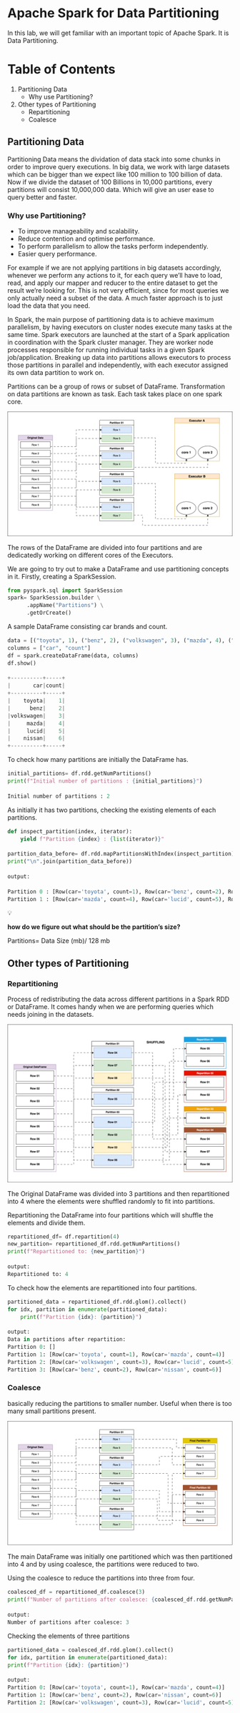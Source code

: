 # Apache Spark for Data Partitioning



In this lab, we will get familiar with an important topic of Apache Spark. It is Data Partitioning.

# Table of Contents

1. Partitioning Data
    - Why use Partitioning?
2. Other types of Partitioning
    - Repartitioning
    - Coalesce

## Partitioning Data

Partitioning Data means the dividation of data stack into some chunks in order to improve query executions. In big data, we work with large datasets which can be bigger than we expect like 100 million to 100 billion of data. Now if we divide the dataset of 100 Billions in 10,000 partitions, every partitions will consist 10,000,000 data. Which will give an user ease to query better and faster.

### Why use Partitioning?

- To improve manageability and scalability.
- Reduce contention and optimise performance.
- To perform parallelism to allow the tasks perform independently.
- Easier query performance.

For example if we are not applying partitions in big datasets accordingly, whenever we perform any actions to it, for each query we’ll have to load, read, and apply our mapper and reducer to the entire dataset to get the result we’re looking for. This is not very efficient, since for most queries we only actually need a subset of the data. A much faster approach is to just load the data that you need.

In Spark, the main purpose of partitioning data is to achieve maximum parallelism, by having executors on cluster nodes execute many tasks at the same time. Spark executors are launched at the start of a Spark application in coordination with the Spark cluster manager. They are worker node processes responsible for running individual tasks in a given Spark job/application. Breaking up data into partitions allows executors to process those partitions in parallel and independently, with each executor assigned its own data partition to work on.

Partitions can be a group of rows or subset of DataFrame. Transformation on data partitions are known as task. Each task takes place on one spark core.

![The rows of the DataFrame are divided into four partitions and are dedicatedly working on different cores of the Executors. ](https://github.com/nakibworkspace/AS-Lab-02/raw/main/images/image1.svg)

The rows of the DataFrame are divided into four partitions and are dedicatedly working on different cores of the Executors. 

We are going to try out to make a DataFrame and use partitioning concepts in it. Firstly, creating a SparkSession.

```python
from pyspark.sql import SparkSession
spark= SparkSession.builder \
      .appName("Partitions") \
      .getOrCreate()
```

A sample DataFrame consisting car brands and count.

```python
data = [("toyota", 1), ("benz", 2), ("volkswagen", 3), ("mazda", 4), ("lucid", 5), ("nissan", 6)]
columns = ["car", "count"]
df = spark.createDataFrame(data, columns)
df.show()

+----------+-----+
|       car|count|
+----------+-----+
|    toyota|    1|
|      benz|    2|
|volkswagen|    3|
|     mazda|    4|
|     lucid|    5|
|    nissan|    6|
+----------+-----+
```

To check how many partitions are initially the DataFrame has.

```python
initial_partitions= df.rdd.getNumPartitions()
print(f"Initial number of partitions : {initial_partitions}")

Initial number of partitions : 2
```

As initially it has two partitions, checking the existing elements of each partitions.

```python
def inspect_partition(index, iterator):
	yield f"Partition {index} : {list(iterator)}"
	
partition_data_before= df.rdd.mapPartitionsWithIndex(inspect_partition).collect()
print("\n".join(partition_data_before))

output:

Partition 0 : [Row(car='toyota', count=1), Row(car='benz', count=2), Row(car='volkswagen', count=3)]
Partition 1 : [Row(car='mazda', count=4), Row(car='lucid', count=5), Row(car='nissan', count=6)]
```

<aside>
💡

**how do we figure out what should be the partition’s size?**

Partitions= Data Size (mb)/ 128 mb

</aside>

## Other types of Partitioning

### **Repartitioning**

Process of redistributing the data across different partitions in a Spark RDD or DataFrame. It comes handy when we are performing queries which needs joining in the datasets.

![The Original DataFrame was divided into 3 partitions and then repartitioned into 4 where the elements were shuffled randomly to fit into partitions.](https://github.com/nakibworkspace/AS-Lab-02/raw/main/images/image2.svg)

The Original DataFrame was divided into 3 partitions and then repartitioned into 4 where the elements were shuffled randomly to fit into partitions.

Repartitioning the DataFrame into four partitions which will shuffle the elements and divide them. 

```python
repartitioned_df= df.repartition(4)
new_partition= repartitioned_df.rdd.getNumPartitions()
print(f"Repartitioned to: {new_partition}")

output: 
Repartitioned to: 4
```

To check how the elements are repartitioned into four partitions.

```python
partitioned_data = repartitioned_df.rdd.glom().collect()
for idx, partition in enumerate(partitioned_data):
    print(f"Partition {idx}: {partition}")

output:
Data in partitions after repartition:
Partition 0: []
Partition 1: [Row(car='toyota', count=1), Row(car='mazda', count=4)]
Partition 2: [Row(car='volkswagen', count=3), Row(car='lucid', count=5)]
Partition 3: [Row(car='benz', count=2), Row(car='nissan', count=6)]
```

### **Coalesce**

basically reducing the partitions to smaller number. Useful when there is too many small partitions present.

![The main DataFrame was initially one partitioned which was then partitioned into 4 and by using coalesce, the partitions were reduced to two.](https://github.com/nakibworkspace/AS-Lab-02/raw/main/images/image3.svg)

The main DataFrame was initially one partitioned which was then partitioned into 4 and by using coalesce, the partitions were reduced to two.

Using the coalesce to reduce the partitions into three from four.

```python
coalesced_df = repartitioned_df.coalesce(3)
print(f"Number of partitions after coalesce: {coalesced_df.rdd.getNumPartitions()}")

output:
Number of partitions after coalesce: 3
```

Checking the elements of three partitions

```python
partitioned_data = coalesced_df.rdd.glom().collect()
for idx, partition in enumerate(partitioned_data):
print(f"Partition {idx}: {partition}")

output:
Partition 0: [Row(car='toyota', count=1), Row(car='mazda', count=4)]
Partition 1: [Row(car='benz', count=2), Row(car='nissan', count=6)]
Partition 2: [Row(car='volkswagen', count=3), Row(car='lucid', count=5)]
```
